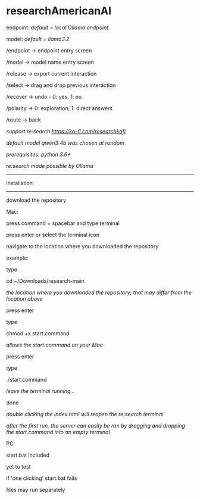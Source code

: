 # researchAmericanAI

endpoint: *default = local Ollama endpoint*

model: *default = llama3.2*

/endpoint → endpoint entry screen

/model → model name entry screen

/release → export current interaction 

/select →  drag and drop previous interaction

/recover → undo - 0: yes, 1: no

/polarity → 0: exploration; 1: direct answers

/route → back

*support re:search https://ko-fi.com/researchkofi*

*default model qwen3:4b was chosen at random*

*prerequisites: python 3.6+* 

*re:search made possible by Ollama*

*************
installation:
*************

download the repository

Mac:

press command + spacebar and type terminal 

press enter or select the terminal icon

navigate to the location where you downloaded the repository

example:

type 

cd ~/Downloads/research-main 

*the location where you downloaded the repository; that may differ from the location above*

press enter

type

chmod +x start.command

*allows the start.command on your Mac*

press enter

type

./start.command

*leave the terminal running...*

done

*double clicking the index.html will reopen the re:search terminal*

*after the first run, the server can easily be ran by dragging and dropping the start.command into an empty terminal*

PC: 

start.bat included

yet to test 

if 'one clicking' start.bat fails

files may run separately 
